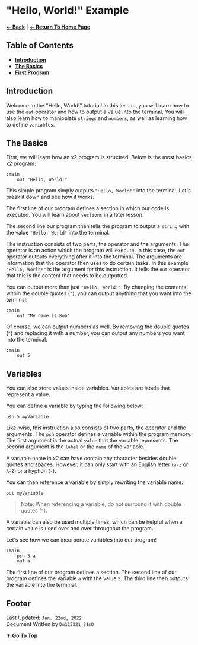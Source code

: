 # "Hello, World!" Example

[**← Back**](tutorials.md#tutorials) | [**← Return To Home Page**](../../README.md#x2)

## Table of Contents
- [**Introduction**](#introduction)
- [**The Basics**](#the-basics)
- [**First Program**](#first-program)

## Introduction

Welcome to the "Hello, World!" tutorial! In this lesson, you will learn how to use the `out` operator and how to output a value into the terminal. You will also learn how to manipulate `strings` and `numbers`, as well as learning how to define `variables`.

## The Basics

First, we will learn how an x2 program is structred. Below is the most basics x2 program:

```xt
:main
    out "Hello, World!"
```

This simple program simply outputs `"Hello, World!"` into the terminal. Let's break it down and see how it works.

The first line of our program defines a section in which our code is executed. You will learn about `sections` in a later lesson.

The second line our program then tells the program to output a `string` with the value `"Hello, World!` into the terminal.

The instruction consists of two parts, the operator and the arguments. The operator is an action which the program will execute. In this case, the `out` operator outputs everything after it into the terminal. The arguments are information that the operator then uses to do certain tasks. In this example `"Hello, World!"` is the argument for this instruction. It tells the `out` operator that this is the content that needs to be outputted.

You can output more than just `"Hello, World!"`. By changing the contents within the double quotes (`"`), you can output anything that you want into the terminal:

```
:main
    out "My name is Bob"
```

Of course, we can output numbers as well. By removing the double quotes (`"`) and replacing it with a number, you can output any numbers you want into the terminal:

```
:main
    out 5
```

## Variables

You can also store values inside variables. Variables are labels that represent a value. 

You can define a variable by typing the following below:

```
psh 5 myVariable
```

Like-wise, this instruction also consists of two parts, the operator and the arguments. The `psh` operator defines a variable within the program memory. The first argument is the actual `value` that the variable represents. The second argument is the `label` or the `name` of the variable.

A variable name in x2 can have contain any character besides double quotes and spaces. However, it can only start with an English letter (`a-z` or `A-Z`) or a hyphon (`-`).

You can then reference a variable by simply rewriting the variable name:

```
out myVariable
```

> Note: When referencing a variable, do not surround it with double quotes (`"`).

A variable can also be used multiple times, which can be helpful when a certain value is used over and over throughout the program.

Let's see how we can incorporate variables into our program!

```
:main
    psh 5 a
    out a
```

The first line of our program defines a section. The second line of our program defines the variable `a` with the value `5`. The third line then outputs the variable into the terminal.

## Footer

Last Updated: `Jan. 22nd, 2022` <br>
Document Written by `Dm123321_31mD`

[**↑ Go To Top**](#hello-world-example)